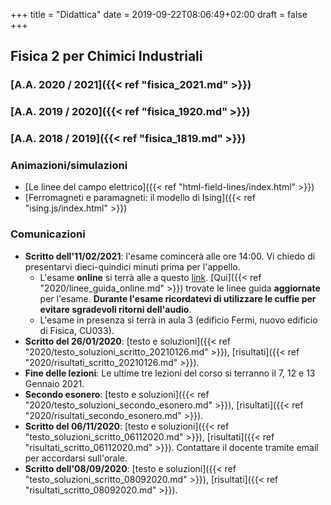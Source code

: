 +++
title = "Didattica"
date = 2019-09-22T08:06:49+02:00
draft = false
+++

## Fisica 2 per Chimici Industriali

### [A.A. 2020 / 2021]({{< ref "fisica_2021.md" >}})
### [A.A. 2019 / 2020]({{< ref "fisica_1920.md" >}})
### [A.A. 2018 / 2019]({{< ref "fisica_1819.md" >}})

### Animazioni/simulazioni

* [Le linee del campo elettrico]({{< ref "html-field-lines/index.html" >}})
* [Ferromagneti e paramagneti: il modello di Ising]({{< ref "ising.js/index.html" >}})

### Comunicazioni

* **Scritto dell'11/02/2021**: l'esame comincerà alle ore 14:00. Vi chiedo di presentarvi dieci-quindici minuti prima per l'appello.
  * L'esame **online** si terrà alle a questo [link](https://uniroma1.zoom.us/j/85743295070?pwd=VElpUWdibEYraWtTSHMxNDQ3dEdBdz09). [Qui]({{< ref "2020/linee_guida_online.md" >}}) trovate le linee guida **aggiornate** per l'esame. **Durante l'esame ricordatevi di utilizzare le cuffie per evitare sgradevoli ritorni dell'audio**.
  * L'esame in presenza si terrà in aula 3 (edificio Fermi, nuovo edificio di Fisica, CU033).
* **Scritto del 26/01/2020**: [testo e soluzioni]({{< ref "2020/testo_soluzioni_scritto_20210126.md" >}}), [risultati]({{< ref "2020/risultati_scritto_20210126.md" >}}).
* **Fine delle lezioni**: Le ultime tre lezioni del corso si terranno il 7, 12 e 13 Gennaio 2021.
* **Secondo esonero**: [testo e soluzioni]({{< ref "2020/testo_soluzioni_secondo_esonero.md" >}}), [risultati]({{< ref "2020/risultati_secondo_esonero.md" >}}).
* **Scritto del 06/11/2020**: [testo e soluzioni]({{< ref "testo_soluzioni_scritto_06112020.md" >}}), [risultati]({{< ref "risultati_scritto_06112020.md" >}}). Contattare il docente tramite email per accordarsi sull'orale.
* **Scritto dell'08/09/2020**: [testo e soluzioni]({{< ref "testo_soluzioni_scritto_08092020.md" >}}), [risultati]({{< ref "risultati_scritto_08092020.md" >}}).

